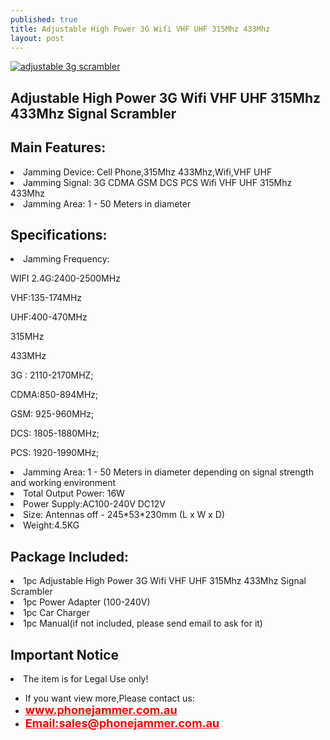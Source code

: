 ```yaml
---
published: true
title: Adjustable High Power 3G Wifi VHF UHF 315Mhz 433Mhz 
layout: post
---
```

<a href="http://www.phonejammer.com.au/adjustable-high-power-3g-wifi-vhf-uhf-315mhz-433mhz-signal-scrambler-p-97.html"><img src="http://www.phonejammer.com.au/images/jammera/au3gjammer150629020_04.jpg"  alt="adjustable 3g scrambler"/></a>

  <div class="std"> <h2>Adjustable High Power 3G Wifi VHF UHF 315Mhz 433Mhz Signal Scrambler</h2><h2>Main Features:</h2><li>Jamming Device: Cell Phone,315Mhz 433Mhz,Wifi,VHF UHF</li><li>Jamming Signal: 3G CDMA GSM DCS PCS Wifi VHF UHF 315Mhz 433Mhz</li><li>Jamming Area: 1 - 50 Meters in diameter</li><h2>Specifications:</h2><li>Jamming Frequency:<p>WIFI 2.4G:2400-2500MHz</p><p>VHF:135-174MHz</p><p>UHF:400-470MHz</p><p>315MHz</p><p>433MHz</p><p>3G : 2110-2170MHZ;</p><p>CDMA:850-894MHz;</p> <p>GSM: 925-960MHz;</p><p>DCS: 1805-1880MHz;</p><p>PCS: 1920-1990MHz;</p></li><li>Jamming Area: 1 - 50 Meters in diameter depending on signal strength and working environment</li><li>Total Output Power: 16W</li><li>Power Supply:AC100-240V  DC12V</li><li>Size: Antennas off -  245*53*230mm (L x W x D)</li><li>Weight:4.5KG</li><h2>Package Included:</h2><li>1pc Adjustable High Power 3G Wifi VHF UHF 315Mhz 433Mhz Signal Scrambler</li><li>1pc Power Adapter (100-240V)</li><li>1pc Car Charger</li><li>1pc Manual(if not included, please send email to ask for it)</li><h2>Important Notice</h2><li>The item is for Legal Use only!</li> </div>


<div><ul>
<li>If you want view more,Please contact us:</li>
<li><a href="www.phonejammer.com.au"  title="www.phonejammer.com.au" style="font-size:18px; font-weight:bold; color:#F00;">www.phonejammer.com.au</a></li>
<li><a href="Mailto:sales@phonejammer.com.au" style="font-size:18px; font-weight:bold; color:#F00;">Email:sales@phonejammer.com.au</a></li>
</ul></div>
